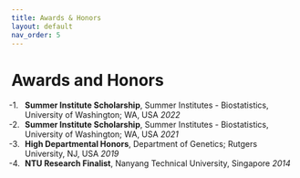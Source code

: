 ```yaml
---
title: Awards & Honors
layout: default
nav_order: 5
---
```


# Awards and Honors

<ol class="reversed">
	<li><b>Summer Institute Scholarship</b>, Summer Institutes - Biostatistics, University of Washington; WA, USA <i>2022</i></lli>
	<li><b>Summer Institute Scholarship</b>, Summer Institutes - Biostatistics, University of Washington; WA, USA <i>2021</i></li>
	<li><b>High Departmental Honors</b>, Department of Genetics; Rutgers University, NJ, USA <i>2019</i></li>
	<li><b>NTU Research Finalist</b>, Nanyang Technical University, Singapore <i>2014</i></li>
</ol>

<style>
ol.reversed {
  counter-reset: reversed-counter; /* JavaScript will set the correct number */
}

ol.reversed li {
  list-style: none;
  counter-increment: reversed-counter -1;
  position: relative;
}

ol.reversed li::before {
  content: counter(reversed-counter, decimal) ". ";
  position: absolute;
  left: -2em;
}
</style>

<script>
  document.addEventListener("DOMContentLoaded", function () {
    document.querySelectorAll("ol.reversed").forEach(ol => {
      ol.style.counterReset = `reversed-counter ${ol.children.length + 1}`;
    });
  });
</script>

